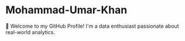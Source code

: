 # Mohammad-Umar-Khan
👋 Welcome to my GitHub Profile! I'm a data enthusiast passionate about real-world analytics.
